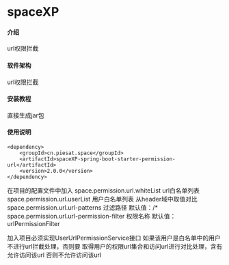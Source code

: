 # spaceXP

#### 介绍
url权限拦截

#### 软件架构
url权限拦截

#### 安装教程
直接生成jar包
#### 使用说明
    <dependency>
        <groupId>cn.piesat.space</groupId>
        <artifactId>spaceXP-spring-boot-starter-permission-url</artifactId>
        <version>2.0.0</version>
    </dependency>

在项目的配置文件中加入
space.permission.url.whiteList url白名单列表
space.permission.url.userList 用户白名单列表 从header域中取值对比
space.permission.url.url-patterns 过滤路径 默认值：/*
space.permission.url.url-permission-filter 权限名称 默认值：urlPermissionFilter

加入项目必须实现UserUrlPermissionService接口
如果该用户是白名单中的用户不进行url拦截处理，否则要
取得用户的权限url集合和访问url进行对比处理，含有允许访问该url 否则不允许访问该url






